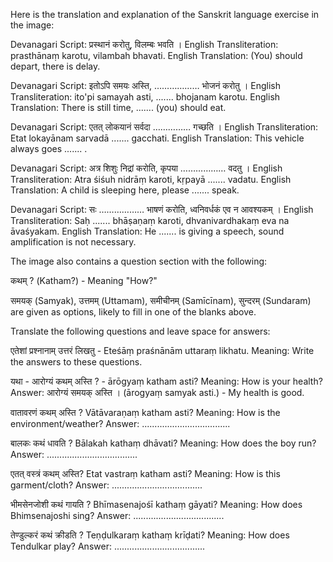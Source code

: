 Here is the translation and explanation of the Sanskrit language exercise in the image:

Devanagari Script: प्रस्थानं करोतु, विलम्बः भवति ।
English Transliteration: prasthānaṃ karotu, vilambah bhavati.
English Translation: (You) should depart, there is delay.

Devanagari Script: इतोऽपि समयः अस्ति, ……………… भोजनं करोतु ।
English Transliteration: ito'pi samayah asti, ....... bhojanam karotu.
English Translation: There is still time, ....... (you) should eat.

Devanagari Script: एतत्‌ लोकयानं सर्वदा …………… गच्छति ।
English Transliteration: Etat lokayānam sarvadā ....... gacchati.
English Translation: This vehicle always goes ....... .

Devanagari Script: अत्र शिशुः निद्रां करोति, कृपया ……………… वदतु ।
English Transliteration: Atra śiśuh nidrāṃ karoti, kṛpayā ....... vadatu.
English Translation: A child is sleeping here, please ....... speak.

Devanagari Script: सः ……………… भाषणं करोति, ध्वनिवर्धकं एव न आवश्यकम् ।
English Transliteration: Saḥ ....... bhāṣaṇaṃ karoti, dhvanivardhakaṃ eva na āvaśyakam.
English Translation: He ....... is giving a speech, sound amplification is not necessary.

The image also contains a question section with the following:

कथम्‌ ? (Katham?) - Meaning "How?"

समयक् (Samyak), उत्तमम् (Uttamam), समीचीनम् (Samīcīnam), सुन्दरम् (Sundaram) are given as options, likely to fill in one of the blanks above.

Translate the following questions and leave space for answers:

एतेशां प्रश्नानाम् उत्तरं लिखतु - Eteśāṃ praśnānām uttaraṃ likhatu.
Meaning: Write the answers to these questions.

यथा - आरोग्यं कथम् अस्ति ? - ārōgyaṃ katham asti? 
Meaning: How is your health?
Answer: आरोग्यं समयक् अस्ति । (ārogyaṃ samyak asti.) - My health is good.

वातावरणं कथम् अस्ति ? Vātāvaraṇaṃ katham asti?
Meaning: How is the environment/weather?
Answer: ...................................

बालकः कथं धावति ? Bālakah kathaṃ dhāvati?
Meaning: How does the boy run?
Answer: ....................................

एतत् वस्त्रं कथम् अस्ति? Etat vastraṃ katham asti?
Meaning: How is this garment/cloth?
Answer: ....................................

भीमसेनजोशी कथं गायति ? Bhīmasenajośī kathaṃ gāyati?
Meaning: How does Bhimsenajoshi sing?
Answer: ....................................

तेण्डुल्करं कथं क्रीडति ? Teṇḍulkaraṃ kathaṃ krīḍati?
Meaning: How does Tendulkar play?
Answer: ....................................
